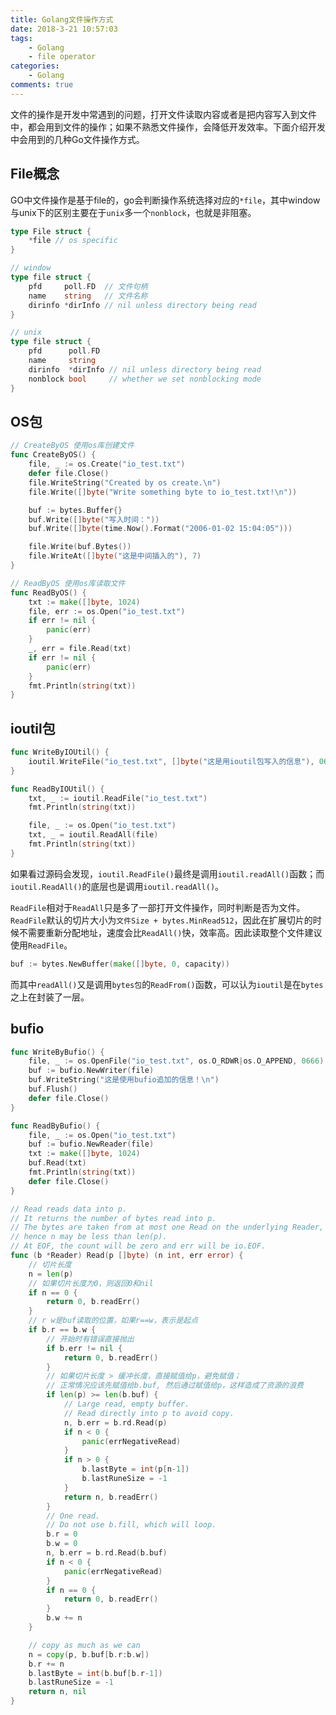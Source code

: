 ```yaml
---
title: Golang文件操作方式
date: 2018-3-21 10:57:03
tags:
    - Golang
    - file operator
categories:
    - Golang
comments: true
---
```


文件的操作是开发中常遇到的问题，打开文件读取内容或者是把内容写入到文件中，都会用到文件的操作；如果不熟悉文件操作，会降低开发效率。下面介绍开发中会用到的几种Go文件操作方式。
<!-- more -->
## File概念

GO中文件操作是基于file的，go会判断操作系统选择对应的`*file`，其中window与unix下的区别主要在于`unix`多一个`nonblock`，也就是非阻塞。
```go
type File struct {
    *file // os specific
}

// window
type file struct {
	pfd     poll.FD  // 文件句柄
	name    string   // 文件名称
	dirinfo *dirInfo // nil unless directory being read
}

// unix
type file struct {
	pfd      poll.FD
	name     string
	dirinfo  *dirInfo // nil unless directory being read
	nonblock bool     // whether we set nonblocking mode
}
```

## OS包

```go
// CreateByOS 使用os库创建文件
func CreateByOS() {
	file, _ := os.Create("io_test.txt")
	defer file.Close()
	file.WriteString("Created by os create.\n")
	file.Write([]byte("Write something byte to io_test.txt!\n"))

	buf := bytes.Buffer{}
	buf.Write([]byte("写入时间："))
	buf.Write([]byte(time.Now().Format("2006-01-02 15:04:05")))

	file.Write(buf.Bytes())
	file.WriteAt([]byte("这是中间插入的"), 7)
}

// ReadByOS 使用os库读取文件
func ReadByOS() {
	txt := make([]byte, 1024)
	file, err := os.Open("io_test.txt")
	if err != nil {
		panic(err)
	}
	_, err = file.Read(txt)
	if err != nil {
		panic(err)
	}
	fmt.Println(string(txt))
}
```

## ioutil包

```go
func WriteByIOUtil() {
	ioutil.WriteFile("io_test.txt", []byte("这是用ioutil包写入的信息"), 0666)
}

func ReadByIOUtil() {
	txt, _ := ioutil.ReadFile("io_test.txt")
	fmt.Println(string(txt))

	file, _ := os.Open("io_test.txt")
	txt, _ = ioutil.ReadAll(file)
	fmt.Println(string(txt))
}
```
如果看过源码会发现，`ioutil.ReadFile()`最终是调用`ioutil.readAll()`函数；而`ioutil.ReadAll()`的底层也是调用`ioutil.readAll()`。

`ReadFile`相对于`ReadAll`只是多了一部打开文件操作，同时判断是否为文件。`ReadFile`默认的切片大小为`文件Size + bytes.MinRead512`，因此在扩展切片的时候不需要重新分配地址，速度会比`ReadAll()`快，效率高。因此读取整个文件建议使用`ReadFile`。
```go
buf := bytes.NewBuffer(make([]byte, 0, capacity))
```


而其中`readAll()`又是调用`bytes包`的`ReadFrom()`函数，可以认为`ioutil`是在`bytes`之上在封装了一层。

## bufio

```go
func WriteByBufio() {
	file, _ := os.OpenFile("io_test.txt", os.O_RDWR|os.O_APPEND, 0666)
	buf := bufio.NewWriter(file)
	buf.WriteString("这是使用bufio追加的信息！\n")
	buf.Flush()
	defer file.Close()
}

func ReadByBufio() {
	file, _ := os.Open("io_test.txt")
	buf := bufio.NewReader(file)
	txt := make([]byte, 1024)
	buf.Read(txt)
	fmt.Println(string(txt))
	defer file.Close()
}
```


```go
// Read reads data into p.
// It returns the number of bytes read into p.
// The bytes are taken from at most one Read on the underlying Reader,
// hence n may be less than len(p).
// At EOF, the count will be zero and err will be io.EOF.
func (b *Reader) Read(p []byte) (n int, err error) {
    // 切片长度
	n = len(p)
    // 如果切片长度为0，则返回0和nil
	if n == 0 {
		return 0, b.readErr()
	}
    // r w是buf读取的位置，如果r==w，表示是起点
	if b.r == b.w {
        // 开始时有错误直接抛出
		if b.err != nil {
			return 0, b.readErr()
		}
        // 如果切片长度 > 缓冲长度，直接赋值给p，避免赋值；
        // 正常情况应该先赋值给b.buf, 然后通过赋值给p，这样造成了资源的浪费
		if len(p) >= len(b.buf) {
			// Large read, empty buffer.
			// Read directly into p to avoid copy.
			n, b.err = b.rd.Read(p)
			if n < 0 {
				panic(errNegativeRead)
			}
			if n > 0 {
				b.lastByte = int(p[n-1])
				b.lastRuneSize = -1
			}
			return n, b.readErr()
		}
		// One read.
		// Do not use b.fill, which will loop.
		b.r = 0
		b.w = 0
		n, b.err = b.rd.Read(b.buf)
		if n < 0 {
			panic(errNegativeRead)
		}
		if n == 0 {
			return 0, b.readErr()
		}
		b.w += n
	}

	// copy as much as we can
	n = copy(p, b.buf[b.r:b.w])
	b.r += n
	b.lastByte = int(b.buf[b.r-1])
	b.lastRuneSize = -1
	return n, nil
}
```
